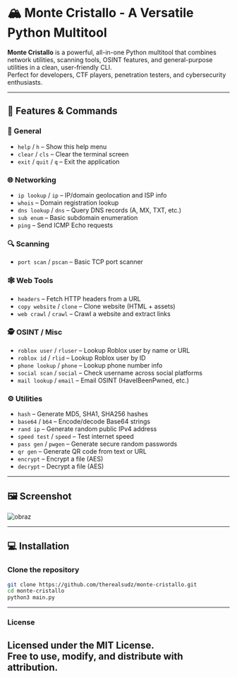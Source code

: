 # 🏔️ Monte Cristallo - A Versatile Python Multitool

**Monte Cristallo** is a powerful, all-in-one Python multitool that combines network utilities, scanning tools, OSINT features, and general-purpose utilities in a clean, user-friendly CLI.  
Perfect for developers, CTF players, penetration testers, and cybersecurity enthusiasts.

---

## 🚀 Features & Commands

### 📁 General
- `help` / `h` – Show this help menu  
- `clear` / `cls` – Clear the terminal screen  
- `exit` / `quit` / `q` – Exit the application

### 🌐 Networking
- `ip lookup` / `ip` – IP/domain geolocation and ISP info  
- `whois` – Domain registration lookup  
- `dns lookup` / `dns` – Query DNS records (A, MX, TXT, etc.)  
- `sub enum` – Basic subdomain enumeration  
- `ping` – Send ICMP Echo requests

### 🔍 Scanning
- `port scan` / `pscan` – Basic TCP port scanner

### 🕸️ Web Tools
- `headers` – Fetch HTTP headers from a URL  
- `copy website` / `clone` – Clone website (HTML + assets)  
- `web crawl` / `crawl` – Crawl a website and extract links

### 🕵️ OSINT / Misc
- `roblox user` / `rluser` – Lookup Roblox user by name or URL  
- `roblox id` / `rlid` – Lookup Roblox user by ID  
- `phone lookup` / `phone` – Lookup phone number info  
- `social scan` / `social` – Check username across social platforms  
- `mail lookup` / `email` – Email OSINT (HaveIBeenPwned, etc.)

### ⚙️ Utilities
- `hash` – Generate MD5, SHA1, SHA256 hashes  
- `base64` / `b64` – Encode/decode Base64 strings  
- `rand ip` – Generate random public IPv4 address  
- `speed test` / `speed` – Test internet speed  
- `pass gen` / `pwgen` – Generate secure random passwords  
- `qr gen` – Generate QR code from text or URL  
- `encrypt` – Encrypt a file (AES)  
- `decrypt` – Decrypt a file (AES)

---
## 🖼️ Screenshot
![obraz](https://github.com/user-attachments/assets/5487ce19-68af-4016-a5b9-99ddfd15d710)

---

## 💻 Installation

### Clone the repository
```bash
git clone https://github.com/therealsudz/monte-cristallo.git
cd monte-cristallo
python3 main.py
```
---
### License

Licensed under the MIT License.  
Free to use, modify, and distribute with attribution.  
---
